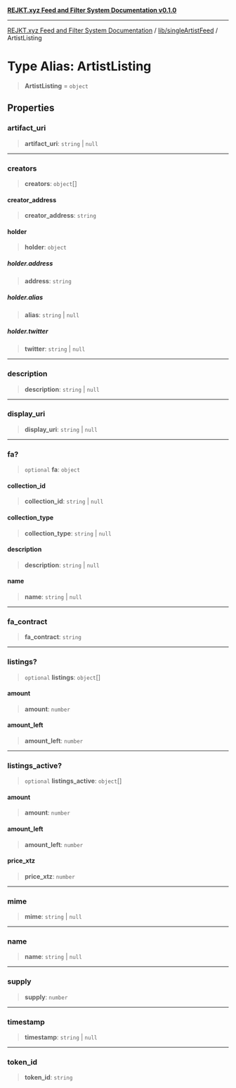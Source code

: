 [**REJKT.xyz Feed and Filter System Documentation v0.1.0**](../../../README.md)

***

[REJKT.xyz Feed and Filter System Documentation](../../../modules.md) / [lib/singleArtistFeed](../README.md) / ArtistListing

# Type Alias: ArtistListing

> **ArtistListing** = `object`

## Properties

### artifact\_uri

> **artifact\_uri**: `string` \| `null`

***

### creators

> **creators**: `object`[]

#### creator\_address

> **creator\_address**: `string`

#### holder

> **holder**: `object`

##### holder.address

> **address**: `string`

##### holder.alias

> **alias**: `string` \| `null`

##### holder.twitter

> **twitter**: `string` \| `null`

***

### description

> **description**: `string` \| `null`

***

### display\_uri

> **display\_uri**: `string` \| `null`

***

### fa?

> `optional` **fa**: `object`

#### collection\_id

> **collection\_id**: `string` \| `null`

#### collection\_type

> **collection\_type**: `string` \| `null`

#### description

> **description**: `string` \| `null`

#### name

> **name**: `string` \| `null`

***

### fa\_contract

> **fa\_contract**: `string`

***

### listings?

> `optional` **listings**: `object`[]

#### amount

> **amount**: `number`

#### amount\_left

> **amount\_left**: `number`

***

### listings\_active?

> `optional` **listings\_active**: `object`[]

#### amount

> **amount**: `number`

#### amount\_left

> **amount\_left**: `number`

#### price\_xtz

> **price\_xtz**: `number`

***

### mime

> **mime**: `string` \| `null`

***

### name

> **name**: `string` \| `null`

***

### supply

> **supply**: `number`

***

### timestamp

> **timestamp**: `string` \| `null`

***

### token\_id

> **token\_id**: `string`
